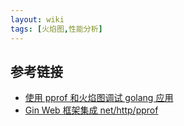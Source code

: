 ```yaml
---
layout: wiki
tags: [火焰图,性能分析]
---
```


## 参考链接

* [使用 pprof 和火焰图调试 golang 应用](http://cizixs.com/2017/09/11/profiling-golang-program/)
* [Gin Web 框架集成 net/http/pprof](https://studygolang.com/resources/185)